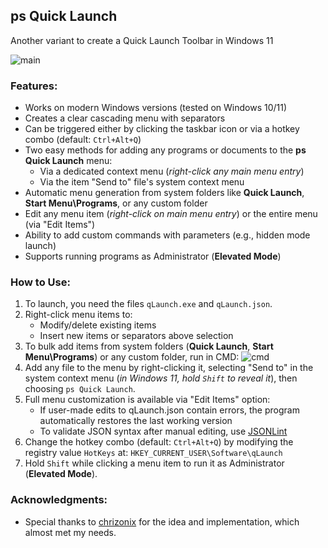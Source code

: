 ## ps Quick Launch
Another variant to create a Quick Launch Toolbar in Windows 11

![main](https://github.com/user-attachments/assets/d98306d5-c33f-4e9b-891f-65c184bf56ef)

### Features:
* Works on modern Windows versions (tested on Windows 10/11)
* Creates a clear cascading menu with separators
* Can be triggered either by clicking the taskbar icon or via a hotkey combo (default: `Ctrl+Alt+Q`)
* Two easy methods for adding any programs or documents to the **ps Quick Launch** menu:
    * Via a dedicated context menu (_right-click any main menu entry_)
    * Via the item "Send to" file's system context menu
* Automatic menu generation from system folders like **Quick Launch**, **Start Menu\Programs**, or any custom folder
* Edit any menu item (_right-click on main menu entry_) or the entire menu (via "Edit Items")
* Ability to add custom commands with parameters (e.g., hidden mode launch)
* Supports running programs as Administrator (**Elevated Mode**)

### How to Use:
1. To launch, you need the files `qLaunch.exe` and `qLaunch.json`.
2. Right-click menu items to:
    * Modify/delete existing items
    * Insert new items or separators above selection
4. To bulk add items from system folders (**Quick Launch**, **Start Menu\Programs**) or any custom folder, run in CMD:
![cmd](https://github.com/user-attachments/assets/8ebd56aa-741d-43a3-b6c0-089eb53985a2)
5. Add any file to the menu by right-clicking it, selecting "Send to" in the system context menu (_in Windows 11, hold `Shift` to reveal it_), then choosing `ps Quick Launch`.
6. Full menu customization is available via "Edit Items" option:
    * If user-made edits to qLaunch.json contain errors, the program automatically restores the last working version
    * To validate JSON syntax after manual editing, use [JSONLint](https://jsonlint.com)
7. Change the hotkey combo (default: `Ctrl+Alt+Q`) by modifying the registry value `HotKeys` at: `HKEY_CURRENT_USER\Software\qLaunch`
8. Hold `Shift` while clicking a menu item to run it as Administrator (**Elevated Mode**).

### Acknowledgments:
* Special thanks to [chrizonix](https://github.com/chrizonix/QuickLaunch) for the idea and implementation, which almost met my needs.
